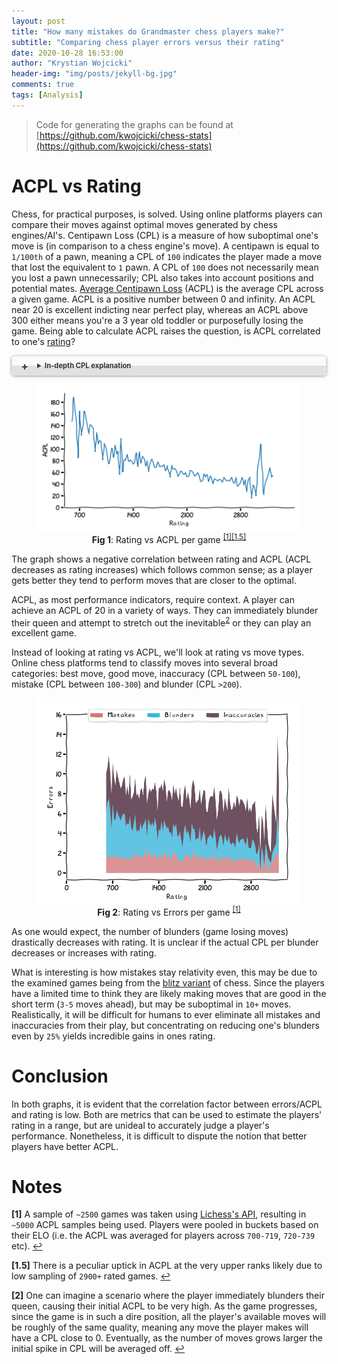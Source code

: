 ```yaml
---
layout: post
title: "How many mistakes do Grandmaster chess players make?"
subtitle: "Comparing chess player errors versus their rating"
date: 2020-10-28 16:53:00
author: "Krystian Wojcicki"
header-img: "img/posts/jekyll-bg.jpg"
comments: true
tags: [Analysis]
---
```


> Code for generating the graphs can be found at [https://github.com/kwojcicki/chess-stats](https://github.com/kwojcicki/chess-stats)

<style>
figcaption {
    text-align: center;
}

details {border: 1px solid #E1E1E1; border-radius: 5px; box-shadow: 0 1px 4px rgba(0, 0, 0, .4); color: #363636; margin: 0 0 .4em; padding: 1%;}

details[open] {background: #E1E1E1;}

summary {background: -webkit-linear-gradient(top, #FAFAFA 50%, #E1E1E1 50%); border-radius: 5px; cursor: pointer; font-size: .8em; font-weight: bold; margin: -1%; padding: 8px 0; position: relative; width: 102%;}

summary:hover, details[open] summary {background: #E1E1E1;}

summary::-webkit-details-marker {display: none}

summary:before{border-radius: 5px; content: "+"; color: #363636; display: block; float: left; font-size: 1.5em; font-weight: bold; margin: -2px 10px 0 10px; padding: 0; text-align: center; width: 20px;}

details[open] summary:before {content: "-"; margin-top: -4px;}

</style>

# ACPL vs Rating

Chess, for practical purposes, is solved. Using online platforms players can compare their moves against optimal moves generated by chess engines/AI's. Centipawn Loss (CPL) is a measure of how suboptimal one's move is (in comparison to a chess engine's move). A centipawn is equal to `1/100th` of a pawn, meaning a CPL of `100` indicates the player made a move that lost the equivalent to `1` pawn. A CPL of `100` does not necessarily mean you lost a pawn unnecessarily; CPL also takes into account positions and potential mates. [Average Centipawn Loss](https://lichess.org/faq#acpl) (ACPL) is the average CPL across a given game. ACPL is a positive number between 0 and infinity. An ACPL near 20 is excellent indicting near perfect play, whereas an ACPL above 300 either means you're a 3 year old toddler or purposefully losing the game. Being able to calculate ACPL raises the question, is ACPL correlated to one's [rating](https://en.wikipedia.org/wiki/Elo_rating_system)?

<details><summary>In-depth CPL explanation</summary>

<div markdown="1">

Let's examine the following board

![Even chess game](/img/posts/even_game.PNG)

Both sides have similar pieces and similar positions. [Stockfish](https://stockfishchess.org/) gives this board a score of `-0.69` (i.e. black is up `69/100th` of a pawn or `69` Centipawn's).

The optimal move is to move your bishop to `b4`.

![Average Centipawn Loss vs Rating](/img/posts/optimal_move.PNG)

That board is evaluated at `-0.71`.

If instead we played the bishop to `c3`, Stockfish will reevaluate the board to `-0.89`.

![Average Centipawn Loss vs Rating](/img/posts/bad_move.PNG)

Since the optimal move resulted in a board evaluation of `-0.71` and our move achieved an evaluation of `-0.89`, our move receives a CPL of `-71 - -89 = 18`.

</div>
</details>

<figure class="image">
  <img src="/img/posts/acpl_vs_rating.PNG" alt="Average Centipawn Loss vs Rating">
  <figcaption><b>Fig 1</b>: Rating vs ACPL per game <sup id="a1"><a href="#f1">[1]</a></sup><sup id="a15"><a href="#f15">[1.5]</a></sup></figcaption>
</figure>

The graph shows a negative correlation between rating and ACPL (ACPL decreases as rating increases) which follows common sense; as a player gets better they tend to perform moves that are closer to the optimal.

ACPL, as most performance indicators, require context. A player can achieve an ACPL of 20 in a variety of ways. They can immediately blunder their queen and attempt to stretch out the inevitable<sup id="a2">[2](#f2)</sup> or they can play an excellent game.

Instead of looking at rating vs ACPL, we'll look at rating vs move types. Online chess platforms tend to classify moves into several broad categories: best move, good move, inaccuracy (CPL between `50-100`), mistake (CPL between `100-300`) and blunder (CPL `>200`).

<figure class="image">
  <img src="/img/posts/errors_vs_rating.PNG" alt="Errors vs Rating">
  <figcaption><b>Fig 2</b>: Rating vs Errors per game <sup id="a1"><a href="#f1">[1]</a></sup></figcaption>
</figure>

As one would expect, the number of blunders (game losing moves) drastically decreases with rating. It is unclear if the actual CPL per blunder decreases or increases with rating.

What is interesting is how mistakes stay relativity even, this may be due to the examined games being from the [blitz variant](https://en.wikipedia.org/wiki/Fast_chess#:~:text=and%20regular%20ratings.-,Blitz,minutes%20or%20less%20per%20player.&text=The%20USCF%20defines%20blitz%20chess,and%2010%20minutes%20per%20player.) of chess. Since the players have a limited time to think they are likely making moves that are good in the short term (`3-5` moves ahead), but may be suboptimal in `10+` moves. Realistically, it will be difficult for humans to ever eliminate all mistakes and inaccuracies from their play, but concentrating on reducing one's blunders even by `25%` yields incredible gains in ones rating.

# Conclusion

In both graphs, it is evident that the correlation factor between errors/ACPL and rating is low. Both are metrics that can be used to estimate the players' rating in a range, but are unideal to accurately judge a player's performance. Nonetheless, it is difficult to dispute the notion that better players have better ACPL.

# Notes

<b id="f1">[1]</b> A sample of `~2500` games was taken using [Lichess's API](https://lichess.org/api), resulting in `~5000` ACPL samples being used. Players were pooled in buckets based on their ELO (i.e. the ACPL was averaged for players across `700-719`, `720-739` etc). [↩](#a1)

<b id="f15">[1.5]</b> There is a peculiar uptick in ACPL at the very upper ranks likely due to low sampling of `2900+` rated games. [↩](#a15)

<b id="f2">[2]</b> One can imagine a scenario where the player immediately blunders their queen, causing their initial ACPL to be very high. As the game progresses, since the game is in such a dire position, all the player's available moves will be roughly of the same quality, meaning any move the player makes will have a CPL close to 0. Eventually, as the number of moves grows larger the initial spike in CPL will be averaged off. [↩](#a2)
